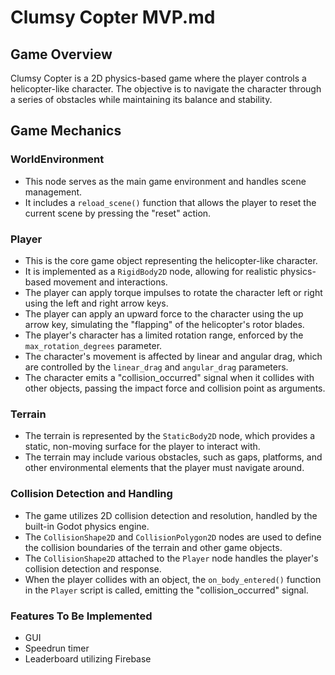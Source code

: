 # Clumsy Copter MVP.md

## Game Overview

Clumsy Copter is a 2D physics-based game where the player controls a helicopter-like character. The objective is to navigate the character through a series of obstacles while maintaining its balance and stability.

## Game Mechanics

### WorldEnvironment

- This node serves as the main game environment and handles scene management.
- It includes a `reload_scene()` function that allows the player to reset the current scene by pressing the "reset" action.

### Player

- This is the core game object representing the helicopter-like character.
- It is implemented as a `RigidBody2D` node, allowing for realistic physics-based movement and interactions.
- The player can apply torque impulses to rotate the character left or right using the left and right arrow keys.
- The player can apply an upward force to the character using the up arrow key, simulating the "flapping" of the helicopter's rotor blades.
- The player's character has a limited rotation range, enforced by the `max_rotation_degrees` parameter.
- The character's movement is affected by linear and angular drag, which are controlled by the `linear_drag` and `angular_drag` parameters.
- The character emits a "collision_occurred" signal when it collides with other objects, passing the impact force and collision point as arguments.

### Terrain

- The terrain is represented by the `StaticBody2D` node, which provides a static, non-moving surface for the player to interact with.
- The terrain may include various obstacles, such as gaps, platforms, and other environmental elements that the player must navigate around.

### Collision Detection and Handling

- The game utilizes 2D collision detection and resolution, handled by the built-in Godot physics engine.
- The `CollisionShape2D` and `CollisionPolygon2D` nodes are used to define the collision boundaries of the terrain and other game objects.
- The `CollisionShape2D` attached to the `Player` node handles the player's collision detection and response.
- When the player collides with an object, the `on_body_entered()` function in the `Player` script is called, emitting the "collision_occurred" signal.

### Features To Be Implemented

- GUI
- Speedrun timer
- Leaderboard utilizing Firebase
